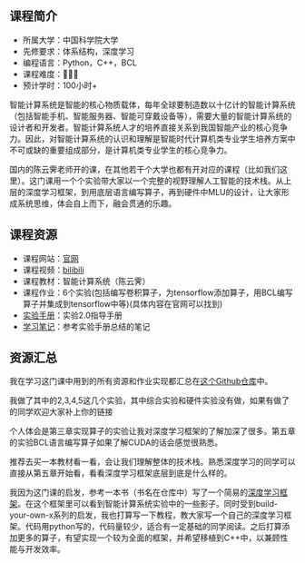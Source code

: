 ## 课程简介
- 所属大学：中国科学院大学
- 先修要求：体系结构，深度学习
- 编程语言：Python，C++，BCL
- 课程难度：🌟🌟🌟
- 预计学时：100小时+

智能计算系统是智能的核心物质载体，每年全球要制造数以十亿计的智能计算系统（包括智能手机、智能服务器、智能可穿戴设备等），需要大量的智能计算系统的设计者和开发者。智能计算系统人才的培养直接关系到我国智能产业的核心竞争力。因此，对智能计算系统的认识和理解是智能时代计算机类专业学生培养方案中不可或缺的重要组成部分，是计算机类专业学生的核心竞争力。

国内的陈云霁老师开的课，在其他若干个大学也都有开对应的课程（比如我们这里）。这门课用一个个实验带大家以一个完整的视野理解人工智能的技术栈。从上层的深度学习框架，到用底层语言编写算子，再到硬件中MLU的设计，让大家形成系统思维，体会自上而下，融会贯通的乐趣。

## 课程资源
- 课程网站：[官网](https://novel.ict.ac.cn/aics/)
- 课程视频：[bilibili](https://space.bilibili.com/494117284)
- 课程教材：智能计算系统（陈云霁）
- 课程作业：6个实验(包括编写卷积算子，为tensorflow添加算子，用BCL编写算子并集成到tensorflow中等)(具体内容在官网可以找到)
- [实验手册](http://forum.cambricon.com/show-8-708-1.html)：实验2.0指导手册
- [学习笔记](https://sanzo.top/categories/AI-Computing-Systems/)：参考实验手册总结的笔记

## 资源汇总
我在学习这门课中用到的所有资源和作业实现都汇总在[这个Github仓库](https://github.com/ysj1173886760/Learning/tree/master/ai-system)中。

我做了其中的2,3,4,5这几个实验，其中综合实验和硬件实验没有做，如果有做了的同学欢迎大家补上你的链接

个人体会是第三章实现算子的实验让我对深度学习框架的了解加深了很多。第五章的实验BCL语言编写算子如果了解CUDA的话会感觉很熟悉。

推荐去买一本教材看一看，会让我们理解整体的技术栈。熟悉深度学习的同学可以直接从第五章开始看，看看深度学习框架底层到底是什么样的。

我因为这门课的启发，参考一本书（书名在仓库中）写了一个简易的[深度学习框架](https://github.com/ysj1173886760/PyToy)。在这个框架里可以看到智能计算系统实验中的一些影子。同时受到build-your-own-x系列的启发，我也打算写一下教程，教大家写一个自己的深度学习框架。代码用python写的，代码量较少，适合有一定基础的同学阅读。之后打算添加更多的算子，有望实现一个较为全面的框架，并希望移植到C++中，以兼顾性能与开发效率。
